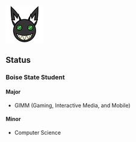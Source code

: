 ![JTKitzhaber's Rabbit Emblem](/JTKitz-Emblem.png)

## Status
### Boise State Student
#### **Major**
  - GIMM (Gaming, Interactive Media, and Mobile)  
#### **Minor**
  - Computer Science
